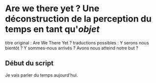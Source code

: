 # Are we there yet ? Une déconstruction de la perception du temps en tant qu'*objet*

titre original : Are We There Yet ?
traductions possibles : Y serons nous bientôt ? Y sommes-nous arrivés ? Avons nous atteind notre but ?

## Début du script

Je vais parler du temps aujourd'hui.